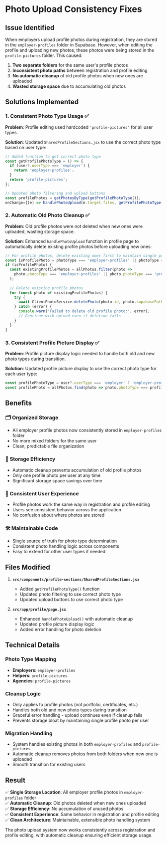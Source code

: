 # Photo Upload Consistency Fixes

## Issue Identified
When employers upload profile photos during registration, they are stored in the `employer-profiles` folder in Supabase. However, when editing the profile and uploading new photos, these photos were being stored in the `profile-pictures` folder. This caused:

1. **Two separate folders** for the same user's profile photos
2. **Inconsistent photo paths** between registration and profile editing  
3. **No automatic cleanup** of old profile photos when new ones are uploaded
4. **Wasted storage space** due to accumulating old photos

## Solutions Implemented

### 1. Consistent Photo Type Usage ✅

**Problem**: Profile editing used hardcoded `'profile-pictures'` for all user types.

**Solution**: Updated `SharedProfileSections.jsx` to use the correct photo type based on user type:

```javascript
// Added function to get correct photo type
const getProfilePhotoType = () => {
  if (user?.userType === 'employer') {
    return 'employer-profiles';
  }
  return 'profile-pictures';
};

// Updated photo filtering and upload buttons
const profilePhotos = getPhotosByType(getProfilePhotoType());
onChange={(e) => handlePhotoUpload(e.target.files, getProfilePhotoType())}
```

### 2. Automatic Old Photo Cleanup ✅

**Problem**: Old profile photos were not deleted when new ones were uploaded, wasting storage space.

**Solution**: Enhanced `handlePhotoUpload` function in profile page to automatically delete existing profile photos before uploading new ones:

```javascript
// For profile photos, delete existing ones first to maintain single profile photo
const isProfilePhoto = photoType === 'employer-profiles' || photoType === 'profile-pictures';
if (isProfilePhoto) {
  const existingProfilePhotos = allPhotos.filter(photo => 
    photo.photoType === 'employer-profiles' || photo.photoType === 'profile-pictures'
  );
  
  // Delete existing profile photos
  for (const photo of existingProfilePhotos) {
    try {
      await ClientPhotoService.deletePhoto(photo.id, photo.supabasePath, photo.bucket);
    } catch (error) {
      console.warn('Failed to delete old profile photo:', error);
      // Continue with upload even if deletion fails
    }
  }
}
```

### 3. Consistent Profile Picture Display ✅

**Problem**: Profile picture display logic needed to handle both old and new photo types during transition.

**Solution**: Updated profile picture display to use the correct photo type for each user type:

```javascript
const profilePhotoType = user?.userType === 'employer' ? 'employer-profiles' : 'profile-pictures';
const profilePhoto = allPhotos.find(photo => photo.photoType === profilePhotoType);
```

## Benefits

### 🗂️ **Organized Storage**
- All employer profile photos now consistently stored in `employer-profiles` folder
- No more mixed folders for the same user
- Clean, predictable file organization

### 💾 **Storage Efficiency** 
- Automatic cleanup prevents accumulation of old profile photos
- Only one profile photo per user at any time
- Significant storage space savings over time

### 🔄 **Consistent User Experience**
- Profile photos work the same way in registration and profile editing
- Users see consistent behavior across the application
- No confusion about where photos are stored

### 🛠️ **Maintainable Code**
- Single source of truth for photo type determination
- Consistent photo handling logic across components
- Easy to extend for other user types if needed

## Files Modified

1. **`src/components/profile-sections/SharedProfileSections.jsx`**
   - Added `getProfilePhotoType()` function
   - Updated photo filtering to use correct photo type
   - Updated upload buttons to use correct photo type

2. **`src/app/profile/page.jsx`**
   - Enhanced `handlePhotoUpload()` with automatic cleanup
   - Updated profile picture display logic
   - Added error handling for photo deletion

## Technical Details

### Photo Type Mapping
- **Employers**: `employer-profiles`
- **Helpers**: `profile-pictures` 
- **Agencies**: `profile-pictures`

### Cleanup Logic
- Only applies to profile photos (not portfolio, certificates, etc.)
- Handles both old and new photo types during transition
- Graceful error handling - upload continues even if cleanup fails
- Prevents storage bloat by maintaining single profile photo per user

### Migration Handling
- System handles existing photos in both `employer-profiles` and `profile-pictures`
- Automatic cleanup removes photos from both folders when new one is uploaded
- Smooth transition for existing users

## Result

✅ **Single Storage Location**: All employer profile photos in `employer-profiles` folder  
✅ **Automatic Cleanup**: Old photos deleted when new ones uploaded  
✅ **Storage Efficiency**: No accumulation of unused photos  
✅ **Consistent Experience**: Same behavior in registration and profile editing  
✅ **Clean Architecture**: Maintainable, extensible photo handling system  

The photo upload system now works consistently across registration and profile editing, with automatic cleanup ensuring efficient storage usage.